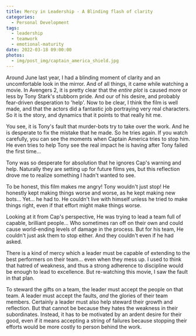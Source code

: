 ```yaml
---
title: Mercy in Leadership - A Blinding flash of clarity
categories:
  - Personal Development
tags:
  - leadership
  - teamwork
  - emotional-maturity
date: 2022-03-18 09:00:00
photos:
  - img/post_img/captain_america_shield.jpg
---
```

Around June last year, I had a blinding moment of clarity and an uncomfortable look in the mirror. And of all things, it came while watching a movie. In Avengers 2, it is pretty clear that the _entire plot_ is caused more or less by Tony Stark's stubborn pride. And our of his desire, and probably fear-driven desperation to 'help'. Now to be clear, I think the film is well made, and that the actors did a fantastic job portraying very real characters. So it is the story, and dynamics that it points to that really hit me.

You see, it is Tony's fault that murder-bots try to take over the work.  And he is desperate to fix the mistake that he made. So he tries again. If you watch carefully, you can see the moments when Captain America tries to stop him. He even tries to help Tony see the real impact he is having after Tony failed the first time...

Tony was so desperate for absolution that he ignores Cap's warning and help. Naturally they are setting up for future films yes, but this reflection drove me to realize something I hadn't wanted to  see. 

To be honest, this film makes me angry! Tony wouldn't just stop! He honestly kept making things worse and worse, as he kept making new bots... Yet... he had to. He couldn't live with himself unless he tried to make things right, even if that effort might make things worse. 

Looking at it from Cap's perspective, He was trying to lead a team full of capable, brilliant people... Who sometimes ran off on their own and could cause world-ending levels of damage in the process. But for his team, He couldn't just ask them to stop either. And they couldn't even if he had asked. 

There is a kind of mercy which a leader must be capable of extending to the best performers on their team... even when they mess up. I used to think that hatred of weakness, and thus a strong adherence to discipline would be enough to lead to excellence. But re-watching this movie, I saw the fault in that plan. 

To steward the gifts on a team, the leader must accept the people on that team. A leader must accept the faults, _and_ the glories of their team members. Certainly a leader must also help steward their growth and reflection. But that cannot be because they hates the weakness in their subordinates. Instead, it has to be motivated by an ardent desire for their good, even if it means accepting a string of failures because stopping their efforts would be more costly to person behind the work.

